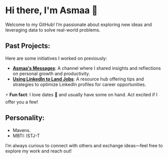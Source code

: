 # Hi there, I'm Asmaa 👋  

Welcome to my GitHub! I’m passionate about exploring new ideas and leveraging data to solve real-world problems.  

## Past Projects:  
Here are some initiatives I worked on previously:  
- [**Asmaa's Messages**](https://t.me/AsmaasMessages): A channel where I shared insights and reflections on personal growth and productivity.  
- [**Using LinkedIn to Land Jobs**](https://t.me/LinkedinOpt): A resource hub offering tips and strategies to optimize LinkedIn profiles for career opportunities.  

⚡ **Fun fact**: I love dates 🌴 and usually have some on hand. Act excited if I offer you a few!  

## Personality:  

- Mavens.  
- MBTI: ISTJ-T  

I’m always curious to connect with others and exchange ideas—feel free to explore my work and reach out!
